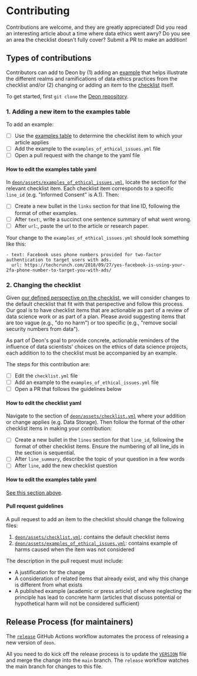 # Contributing

Contributions are welcome, and they are greatly appreciated! Did you read an interesting article about a time where data ethics went awry? Do you see an area the checklist doesn't fully cover? Submit a PR to make an addition!

## Types of contributions

Contributors can add to Deon by (1) adding an [example](https://deon.drivendata.org/examples/) that helps illustrate the different realms and ramifications of data ethics practices from the checklist and/or (2) changing or adding an item to the [checklist](https://deon.drivendata.org/#data-science-ethics-checklist) itself.

To get started, first `git clone` the [Deon repository](https://github.com/drivendataorg/deon/). 

### 1. Adding a new item to the examples table

To add an example:
- [ ] Use the [examples table](https://deon.drivendata.org/examples/) to determine the checklist item to which your article applies
- [ ] Add the example to the `examples_of_ethical_issues.yml` file
- [ ] Open a pull request with the change to the yaml file

#### How to edit the examples table yaml

In [`deon/assets/examples_of_ethical_issues.yml`](https://github.com/drivendataorg/deon/blob/main/deon/assets/examples_of_ethical_issues.yml), locate the section for the relevant checklist item. Each checklist item corresponds to a specific `line_id` (e.g. "Informed Consent" is A.1). Then:

- [ ] Create a new bullet in the `links` section for that line ID, following the format of other examples.
- [ ] After `text`:, write a succinct one sentence summary of what went wrong.
- [ ] After `url`:, paste the url to the article or research paper.

Your change to the `examples_of_ethical_issues.yml` should look something like this:

```
- text: Facebook uses phone numbers provided for two-factor authentication to target users with ads.
  url: https://techcrunch.com/2018/09/27/yes-facebook-is-using-your-2fa-phone-number-to-target-you-with-ads/
```

### 2. Changing the checklist

Given [our defined perspective on the checklist](#background-and-perspective), we will consider changes to the default checklist that fit with that perspective and follow this process. Our goal is to have checklist items that are actionable as part of a review of data science work or as part of a plan. Please avoid suggesting items that are too vague (e.g., "do no harm") or too specific (e.g., "remove social security numbers from data").

As part of Deon's goal to provide concrete, actionable reminders of the influence of data scientists' choices on the ethics of data science projects, each addition to to the checklist must be accompanied by an example.

The steps for this contribution are:
- [ ] Edit the `checklist.yml` file
- [ ] Add an example to the `examples_of_ethical_issues.yml` file
- [ ] Open a PR that follows the guidelines below

#### How to edit the checklist yaml

Navigate to the section of [`deon/assets/checklist.yml`](https://github.com/drivendataorg/deon/blob/main/deon/assets/checklist.yml) where your addition or change applies (e.g. Data Storage). Then follow the format of the other checklist items in making your contribution:

- [ ] Create a new bullet in the `lines` section for that `line_id`, following the format of other checklist items. Ensure the numbering of all line_ids in the section is sequential.
- [ ] After `line_summary`, describe the topic of your question in a few words
- [ ] After `line`, add the new checklist question

#### How to edit the examples table yaml

[See this section above](#how-to-edit-the-examples-table-yaml).

#### Pull request guidelines

 A pull request to add an item to the checklist should change the following files:

  1. [`deon/assets/checklist.yml`](https://github.com/drivendataorg/deon/blob/main/deon/assets/checklist.yml): contains the default checklist items
  2. [`deon/assets/examples_of_ethical_issues.yml`](https://github.com/drivendataorg/deon/blob/main/deon/assets/examples_of_ethical_issues.yml): contains example of harms caused when the item was not considered

The description in the pull request must include:
  - A justification for the change
  - A consideration of related items that already exist, and why this change is different from what exists
  - A published example (academic or press article) of where neglecting the principle has lead to concrete harm (articles that discuss potential or hypothetical harm will not be considered sufficient)

## Release Process (for maintainers)

The [`release`](https://github.com/drivendataorg/deon/blob/main/.github/workflows/release.yml) GitHub Actions workflow automates the process of releasing a new version of `deon`.

All you need to do kick off the release process is to update the [`VERSION`](https://github.com/drivendataorg/deon/blob/main/VERSION) file and merge the change into the `main` branch. The `release` workflow watches the main branch for changes to this file.
